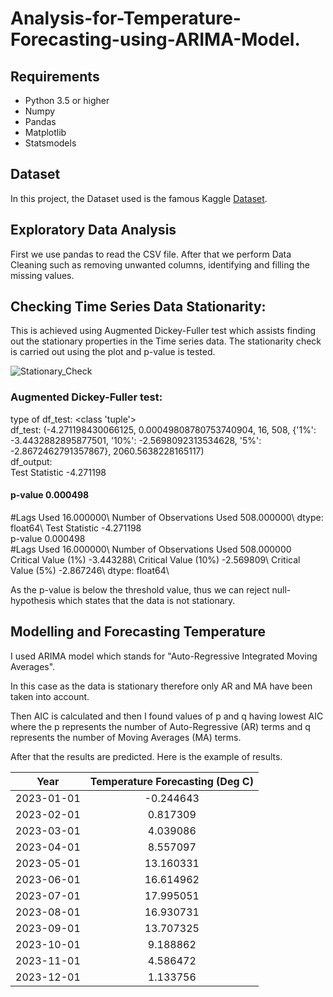# Analysis-for-Temperature-Forecasting-using-ARIMA-Model.

## Requirements  

* Python 3.5 or higher 
* Numpy 
* Pandas 
* Matplotlib 
* Statsmodels  

## Dataset 

In this project, the Dataset used is the famous Kaggle [Dataset](https://www.kaggle.com/berkeleyearth/climate-change-earth-surface-temperature-data). 

## Exploratory Data Analysis 

First we use pandas to read the CSV file. After that we perform Data Cleaning such as removing unwanted columns, identifying and filling the missing values.  

##  Checking Time Series Data Stationarity:  

This is achieved using Augmented Dickey-Fuller test which assists finding out the stationary properties in the Time series data.  The stationarity check is carried out using the plot and p-value is tested.  

![Stationary_Check](https://github.com/kedarvkunte/Time-Series-Analysis-for-Temperature-Forecasting-using-ARIMA-Model/blob/master/Rolling%20Mean.png)  

### Augmented Dickey-Fuller test: 

type of df_test:  &lt;class 'tuple'>\
df_test: (-4.271198430066125, 0.00049808780753740904, 16, 508, {'1%': -3.4432882895877501, '10%': -2.5698092313534628, '5%': -2.8672462791357867}, 2060.5638228165117)\
df_output: \
Test Statistic                  -4.271198 

#### p-value                          0.000498 
#Lags Used                      16.000000\ 
Number of Observations Used    508.000000\ 
dtype: float64\ 
Test Statistic                  -4.271198\
p-value                          0.000498\
#Lags Used                      16.000000\ 
Number of Observations Used    508.000000\
Critical Value (1%)             -3.443288\ 
Critical Value (10%)            -2.569809\ 
Critical Value (5%)             -2.867246\ 
dtype: float64\   

As the p-value is below the threshold value, thus we can reject null-hypothesis which states that the data is not stationary.  

## Modelling and Forecasting Temperature

I used ARIMA model which stands for "Auto-Regressive Integrated Moving Averages".  

In this case as the data is stationary therefore only AR and MA have been taken into account.  

Then AIC is calculated and then I found values of p and q having lowest AIC where the p represents the number of Auto-Regressive (AR) terms and q represents the number of Moving Averages (MA) terms.  

After that the results are predicted. Here is the example of results.    

| Year  | Temperature Forecasting (Deg C) | 
| :---: | :---: | 
|2023-01-01 | -0.244643 |
|2023-02-01 |  0.817309 | 
|2023-03-01 |  4.039086 | 
|2023-04-01 |  8.557097 | 
|2023-05-01 | 13.160331 | 
|2023-06-01 | 16.614962 | 
|2023-07-01 | 17.995051 | 
|2023-08-01 | 16.930731 | 
|2023-09-01 | 13.707325 | 
|2023-10-01 |  9.188862 | 
|2023-11-01 |  4.586472 | 
|2023-12-01 |  1.133756 |
